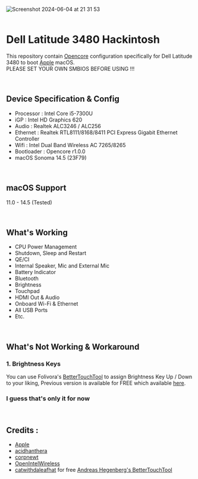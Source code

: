 ![Screenshot 2024-06-04 at 21 31 53](https://github.com/loonaticdota/Dell-Latitude-3480-Hackintosh/assets/30998541/78fcbe52-f53f-4833-a6cc-0c33b3b42ae4)
<br/>
<br/>
# Dell Latitude 3480 Hackintosh

This repository contain [Opencore](https://github.com/acidanthera/OpenCorePkg) configuration specifically for Dell Latitude 3480 to boot [Apple](https://github.com/apple) macOS.
<br />PLEASE SET YOUR OWN SMBIOS BEFORE USING !!!

<br />

## Device Specification & Config

- Processor : Intel Core i5-7300U
- iGP : Intel HD Graphics 620
- Audio : Realtek ALC3246 / ALC256
- Ethernet : Realtek RTL8111/8168/8411 PCI Express Gigabit Ethernet Controller
- Wifi : Intel Dual Band Wireless AC 7265/8265
- Bootloader : Opencore r1.0.0
- macOS Sonoma 14.5 (23F79)

<br />

## macOS Support

11.0 - 14.5 (Tested)

<br />

## What's Working

- CPU Power Management
- Shutdown, Sleep and Restart
- QE/CI
- Internal Speaker, Mic and External Mic
- Battery Indicator
- Bluetooth
- Brightness
- Touchpad
- HDMI Out & Audio
- Onboard Wi-Fi & Ethernet
- All USB Ports
- Etc.

<br />

## What's Not Working & Workaround

### 1. Brightness Keys 

You can use Folivora's [BetterTouchTool](https://folivora.ai/downloads) to assign Brightness Key Up / Down to your liking, Previous version is available for FREE which available [here](https://boastr.net/legacy_source_code.zip).

### I guess that's only it for now 

<br/>

## Credits :
- [Apple](https://github.com/apple)
- [acidhanthera](https://github.com/acidanthera)
- [corpnewt](https://github.com/corpnewt)
- [OpenIntelWireless](https://github.com/OpenIntelWireless)
- [catwithdaleafhat](https://www.reddit.com/user/catwithdaleafhat/) for free [Andreas Hegenberg's BetterTouchTool](https://folivora.ai/downloads) 
